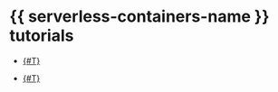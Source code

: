 # {{ serverless-containers-name }} tutorials


* [{#T}](movies-database.md)



* [{#T}](ci-cd-serverless.md)
